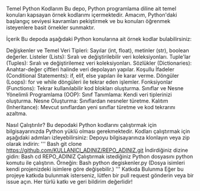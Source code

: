 Temel Python Kodlarım
Bu depo, Python programlama diline ait temel konuları kapsayan örnek kodlarımı içermektedir. Amacım, Python'daki başlangıç seviyesi kavramları pekiştirmek ve bu konuları öğrenmek isteyenlere basit örnekler sunmaktır.

İçerik
Bu depoda aşağıdaki Python konularına ait örnek kodlar bulabilirsiniz:

Değişkenler ve Temel Veri Tipleri: Sayılar (int, float), metinler (str), boolean değerler.
Listeler (Lists): Sıralı ve değiştirilebilir veri koleksiyonları.
Tuple'lar (Tuples): Sıralı ve değiştirilemez veri koleksiyonları.
Sözlükler (Dictionaries): Anahtar-değer çiftleri halinde veri depolayan yapılar.
Koşullu İfadeler (Conditional Statements): if, elif, else yapıları ile karar verme.
Döngüler (Loops): for ve while döngüleri ile tekrar eden işlemler.
Fonksiyonlar (Functions): Tekrar kullanılabilir kod blokları oluşturma.
Sınıflar ve Nesne Yönelimli Programlama (OOP):
Sınıf Tanımlama: Kendi veri tiplerinizi oluşturma.
Nesne Oluşturma: Sınıflardan nesneler türetme.
Kalıtım (Inheritance): Mevcut sınıflardan yeni sınıflar türetme ve kod tekrarını azaltma.

Nasıl Çalıştırılır?
Bu depodaki Python kodlarını çalıştırmak için bilgisayarınızda Python yüklü olması gerekmektedir. Kodları çalıştırmak için aşağıdaki adımları izleyebilirsiniz:
Depoyu bilgisayarınıza klonlayın veya zip olarak indirin:
'''
Bash
git clone https://github.com/KULLANICI_ADINIZ/REPO_ADINIZ.git
İndirdiğiniz dizine gidin:
Bash
cd REPO_ADINIZ
Çalıştırmak istediğiniz Python dosyasını python komutu ile çalıştırın. Örneğin:
Bash
python degiskenler.py
(Dosya isimleri kendi projenizdeki isimlere göre değişebilir.)
'''
Katkıda Bulunma
Eğer bu projeye katkıda bulunmak isterseniz, lütfen bir pull request gönderin veya bir issue açın. Her türlü katkı ve geri bildirim değerlidir!
